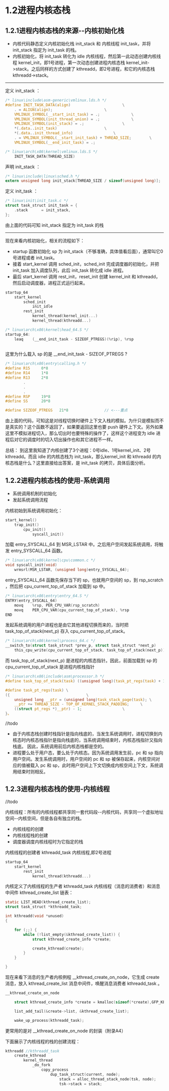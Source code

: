 # 1.2进程内核态栈

## 1.2.1进程内核态栈的来源--内核初始化栈
-   内核代码静态定义内核初始化栈 init_stack 和 内核线程 init_task，并将 init_stack 指定为 init_task 的栈。
-   内核初始化，将 init_task 转化为 idle 内核线程，然后第一此动态创建内核线程 kernel_init，即1号进程，第一次动态创建进程内核态栈 kernel_init->stack。之后同样的方式创建了 kthreadd，即2号进程，和它的内核态栈 kthreadd->stack。

--------------------------------------
定义 init_stack ：
```c
/* linux\include\asm-generic\vmlinux.lds.h */
#define INIT_TASK_DATA(align)						\
	. = ALIGN(align);						\
	VMLINUX_SYMBOL(__start_init_task) = .;				\
	VMLINUX_SYMBOL(init_thread_union) = .;				\
	VMLINUX_SYMBOL(init_stack) = .;					\
	*(.data..init_task)						\
	*(.data..init_thread_info)					\
	. = VMLINUX_SYMBOL(__start_init_task) + THREAD_SIZE;		\
	VMLINUX_SYMBOL(__end_init_task) = .;
```
```c
/* linux\arch\x86\kernel\vmlinux.lds.S */
	INIT_TASK_DATA(THREAD_SIZE)
```

声明 init_stack ：
```c
/* linux\include\linux\sched.h */
extern unsigned long init_stack[THREAD_SIZE / sizeof(unsigned long)];
```
定义 init_task ：
```c
/* linux\init\init_task.c */
struct task_struct init_task = {
	.stack		= init_stack,
};
```
由上面的代码可知 init_stack 指定为 init_task 的栈

--------------------------------------
现在来看内核初始化，相关的流程如下：
-  startup 函数初始化 sp 为 init_stack（不够准确，具体值看后面），通常叫它0号进程或者 init_task。
-  接着 start_kernel 调用 sched_init，sched_init 完成调度器的初始化，并把 init_task 加入调度队列，此后 init_task 转化成 idle 进程。
-  最后 start_kernel 调用 rest_init，reset_init 创建 kernel_init 和 kthreadd，然后启动调度器，进程正式运行起来。


```c
startup_64
	start_kernel
		sched_init
			init_idle
		rest_init
			kernel_thread(kernel_init...)
			kernel_thread(kthreadd...)

```
```c
/* linux\arch\x86\kernel\head_64.S */
startup_64:
	leaq	(__end_init_task - SIZEOF_PTREGS)(%rip), %rsp		
	
```
这里为什么载入 sp 的是 __end_init_task - SIZEOF_PTREGS ?
```c
/* linux\arch\x86\entry\calling.h */
#define R15		0*8
#define R14		1*8
#define R13		2*8
		.
		.
		.
#define RSP		19*8
#define SS		20*8

#define SIZEOF_PTREGS	21*8				// <---重点
```
由上面的代码，可知这是对线程切换时硬件上下文入栈的模拟。为什只是模拟而不是真实的？这个函数不返回了，如果要返回这里也要 push 硬件上下文。另外如果这里不模拟进程切入，那么切出时也要特殊的操作了，这样这个进程变为 idle 进程后对它的调度时的切入切出操作也和其它进程不一样。

总结：
到这里我知道了内核创建了3个进程：0号idle、1号kernel_init、2号kthreadd。而且 idle 的内核态栈为 init_task，那么kernel_init 和 kthreadd 的内核态栈是什么？这里直接给出答案，是 init_task 的拷贝，具体后面分析。


## 1.2.2进程内核态栈的使用-系统调用
-    系统调用机制的初始化
-    发起系统调用流程

内核初始到系统调用初始化：
```c
start_kernel()
	trap_init()
		cpu_init()
			syscall_init()
```


加载 entry_SYSCALL_64 到 MSR_LSTAR 中。之后用户空间发起系统调用，将触发 entry_SYSCALL_64 函数。
```c
/* linux\arch\x86\kernel\cpu\common.c */
void syscall_init(void)	
	wrmsrl(MSR_LSTAR, (unsigned long)entry_SYSCALL_64);
```

entry_SYSCALL_64 函数先保存当下的 sp，也就用户空间的 sp，到 rsp_scratch ，然后把 cpu_current_top_of_stack 加载到 sp 中。
```c
/* linux\arch\x86\entry\entry_64.S */
ENTRY(entry_SYSCALL_64)
	movq	%rsp, PER_CPU_VAR(rsp_scratch)
	movq	PER_CPU_VAR(cpu_current_top_of_stack), %rsp		
END
``` 

发起系统调用的用户进程也是由它其他进程切换而来的，当时把 task_top_of_stack(next_p) 存入 cpu_current_top_of_stack。
```c
/* linux\arch\x86\kernel\process_64.c */
__switch_to(struct task_struct *prev_p, struct task_struct *next_p)
	this_cpu_write(cpu_current_top_of_stack, task_top_of_stack(next_p));
```

而 task_top_of_stack(next_p) 是进程的内核态指针。因此，前面加载到 sp 的 cpu_current_top_of_stack 是进程内核栈指针
```c
/* linux\arch\x86\include\asm\processor.h */
#define task_top_of_stack(task) ((unsigned long)(task_pt_regs(task) + 1))

#define task_pt_regs(task) \
({									\
	unsigned long __ptr = (unsigned long)task_stack_page(task);	\
	__ptr += THREAD_SIZE - TOP_OF_KERNEL_STACK_PADDING;		\
	((struct pt_regs *)__ptr) - 1;					\
}。
```

//todo
-   由于内核态栈创建时栈指针是指向栈底的，当发生系统调用时，进程切换到内核态时内核态栈指针是指向栈底的，当系统调用结束时，内核态栈指针又指向栈底。
因此，系统调用前后内核态栈都是空的。
-   进程要么处于用户态，要么处于内核态。因为系统调用发生前，pc 和 sp 指向用户空间。发生系统调用时，用户空间的 pc 和 sp 被保存起来，内核空间对应的值被载入 pc 和 sp，此时用户空间上下文切换成内核空间上下文，系统调用结束时则相反。


## 1.2.3进程内核态栈的使用-内核线程
//todo

内核线程：所有的内核线程都共享同一套代码段--内核代码，共享同一个虚拟地址空间--内核空间，但是各自有独立的栈。

-    内核线程的创建
-    内核线程栈的创建
-    调度器调度内核线程时为它指定的栈

内核线程的创建者 kthreadd_task 内核线程,即2号进程

```c
startup_64
	start_kernel
		rest_init
			kernel_thread(kthreadd...)

```

内核定义了内核线程的生产者 kthreadd_task 内核线程（消息的消费者）和消息中间件 kthread_create_list 链表：

```c
static LIST_HEAD(kthread_create_list);
struct task_struct *kthreadd_task;
```
```c
int kthreadd(void *unused)
{

	for (;;) {
		while (!list_empty(&kthread_create_list)) {
			struct kthread_create_info *create;

			create_kthread(create);
		}
	}

}
```
现在来看下消息的生产者内核例程 __kthread_create_on_node，它生成 create 消息，放入 kthread_create_list 消息中间件，唤醒消息消费者 kthreadd_task 。

```c
__kthread_create_on_node

	struct kthread_create_info *create = kmalloc(sizeof(*create),GFP_KERNEL);

	list_add_tail(&create->list, &kthread_create_list);

	wake_up_process(kthreadd_task);

```
更常用的是对 __kthread_create_on_node 的封装（附录A4）


下面展示了内核线程的栈的创建流程：
```c
kthreadd //kthreadd_task
	create_kthread
		kernel_thread
			_do_fork
				copy_process
					dup_task_struct(current, node);
						stack = alloc_thread_stack_node(tsk, node);
						tsk->stack = stack;
```